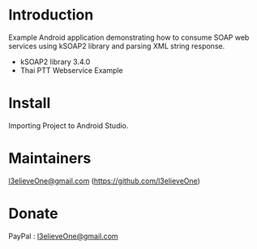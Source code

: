 # Introduction

Example Android application demonstrating how to consume SOAP web services using kSOAP2 library and parsing XML string response.

  - kSOAP2 library 3.4.0
  - Thai PTT Webservice Example

# Install

Importing Project to Android Studio.

# Maintainers

l3elieveOne@gmail.com (https://github.com/l3elieveOne)

# Donate

PayPal : l3elieveOne@gmail.com


